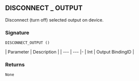 ## DISCONNECT \_  OUTPUT

Disconnect (turn off) selected output on device.


### Signature

`DISCONNECT_OUTPUT ()`


| Parameter | Description |
| --- | --- |-
| Int | Output BindingID |


### Returns

`None`

